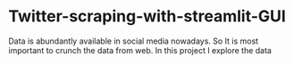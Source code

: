 # Twitter-scraping-with-streamlit-GUI
Data is abundantly available in social media nowadays. So It is most important to crunch the data from web. In this project I explore the data 
